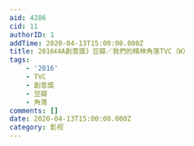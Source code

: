 ```yaml
---
aid: 4286
cid: 11
authorID: 1
addTime: 2020-04-13T15:00:00.000Z
title: 2016《4A創意獎》豆瓣／我們的精神角落TVC（W）
tags:
    - '2016'
    - TVC
    - 創意獎
    - 豆瓣
    - 角落
comments: []
date: 2020-04-13T15:00:00.000Z
category: 影视
---
```



